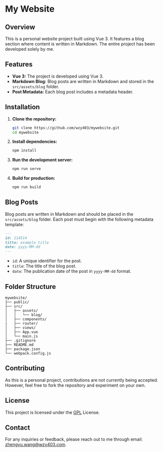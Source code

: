# My Website

## Overview

This is a personal website project built using Vue 3. It features a blog section where content is written in Markdown. The entire project has been developed solely by me.

## Features

- **Vue 3:** The project is developed using Vue 3.
- **Markdown Blog:** Blog posts are written in Markdown and stored in the `src/assets/blog` folder.
- **Post Metadata:** Each blog post includes a metadata header.

## Installation

1. **Clone the repository:**
    ```sh
    git clone https://github.com/wzy403/mywebsite.git
    cd mywebsite
    ```

2. **Install dependencies:**
    ```sh
    npm install
    ```

3. **Run the development server:**
    ```sh
    npm run serve
    ```

4. **Build for production:**
    ```sh
    npm run build
    ```

## Blog Posts

Blog posts are written in Markdown and should be placed in the `src/assets/blog` folder. Each post must begin with the following metadata template:

```markdown
---
id: 114514
title: example title
date: yyyy-MM-dd
---
```

- `id`: A unique identifier for the post.
- `title`: The title of the blog post.
- `date`: The publication date of the post in `yyyy-MM-dd` format.

## Folder Structure

```
mywebsite/
├── public/
├── src/
│   ├── assets/
│   │   └── blog/
│   ├── components/
|   ├── router/
│   ├── views/
│   ├── App.vue
│   └── main.js
├── .gitignore
├── README.md
├── package.json
└── webpack.config.js
```

## Contributing

As this is a personal project, contributions are not currently being accepted. However, feel free to fork the repository and experiment on your own.

## License

This project is licensed under the [GPL](LICENSE) License.

## Contact

For any inquiries or feedback, please reach out to me through email: zhengyu.wang@wzy403.com.